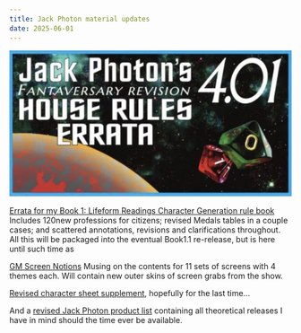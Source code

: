 ```yaml
---
title: Jack Photon material updates 
date: 2025-06-01
---
```

![Catain Photon 404](/images/PhotonJune.webp)

[Errata for my Book 1: Lifeform Readings Character Generation rule book](https://archive.org/details/b-01-errata-250601)
Includes 120new professions for citizens; revised Medals tables in a couple cases; and scattered annotations, revisions and clarifications throughout.  All this will be packaged into the eventual Book1.1 re-release, but is here until such time as
 
[GM Screen Notions](https://archive.org/details/jp-gmscreen-notions)
Musing on the contents for 11 sets of screens with 4 themes each.  Will contain new outer skins of screen grabs from the show.
 
[Revised character sheet supplement](https://archive.org/details/s-10-character-sheets-full-q-230101), hopefully for the last time...

And a [revised Jack Photon product list](https://archive.org/details/jp-master-product-list) containing all theoretical releases I have in mind should the time ever be available.
